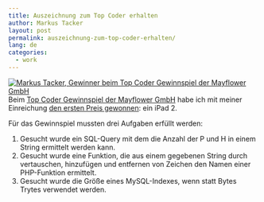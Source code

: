 ```yaml
---
title: Auszeichnung zum Top Coder erhalten
author: Markus Tacker
layout: post
permalink: auszeichnung-zum-top-coder-erhalten/
lang: de
categories:
  - work
---
```

[<img src="http://farm7.static.flickr.com/6133/6004948638_5d7b2d469e_m.jpg" alt="Markus Tacker, Gewinner beim Top Coder Gewinnspiel der Mayflower GmbH" class="alignright" />][1]Beim [Top Coder Gewinnspiel der Mayflower GmbH][2] habe ich mit meiner Einreichung [den ersten Preis gewonnen][3]: ein iPad 2.

Für das Gewinnspiel mussten drei Aufgaben erfüllt werden:

1.  Gesucht wurde ein SQL-Query mit dem die Anzahl der P und H in einem String ermittelt werden kann.
2.  Gesucht wurde eine Funktion, die aus einem gegebenen String durch vertauschen, hinzufügen und entfernen von Zeichen den Namen einer PHP-Funktion ermittelt.
3.  Gesucht wurde die Größe eines MySQL-Indexes, wenn statt Bytes Trytes verwendet werden.

 [1]: http://www.flickr.com/photos/tacker/sets/72157627221747711/with/6004948638/
 [2]: http://www.mayflower.de/de/top-coders
 [3]: http://blog.mayflower.de/archives/732-Die-Top-Coder-wurden-gekuert!.html
